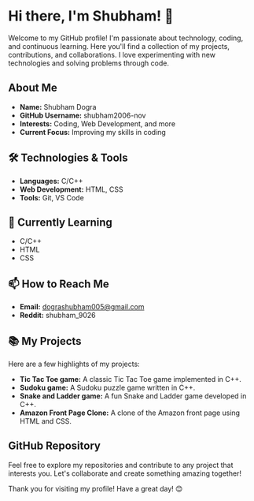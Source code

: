 # Hi there, I'm Shubham! 👋

Welcome to my GitHub profile! I'm passionate about technology, coding, and continuous learning. Here you'll find a collection of my projects, contributions, and collaborations. I love experimenting with new technologies and solving problems through code.

## About Me

- **Name:** Shubham Dogra
- **GitHub Username:** shubham2006-nov
- **Interests:** Coding, Web Development, and more
- **Current Focus:** Improving my skills in coding

## 🛠️ Technologies & Tools

- **Languages:** C/C++
- **Web Development:** HTML, CSS
- **Tools:** Git, VS Code

## 🌱 Currently Learning

- C/C++
- HTML
- CSS

## 📫 How to Reach Me

- **Email:** dograshubham005@gmail.com
- **Reddit:** shubham_9026

## 📚 My Projects
Here are a few highlights of my projects:

- **Tic Tac Toe game:** A classic Tic Tac Toe game implemented in C++.
- **Sudoku game:** A Sudoku puzzle game written in C++.
- **Snake and Ladder game:** A fun Snake and Ladder game developed in C++.
- **Amazon Front Page Clone:** A clone of the Amazon front page using HTML and CSS.

## GitHub Repository

Feel free to explore my repositories and contribute to any project that interests you. Let's collaborate and create something amazing together!

Thank you for visiting my profile! Have a great day! 😊
